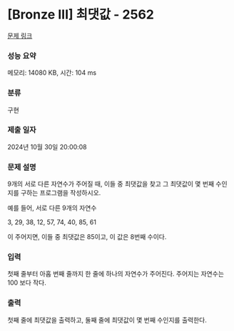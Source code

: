 # [Bronze III] 최댓값 - 2562 

[문제 링크](https://www.acmicpc.net/problem/2562) 

### 성능 요약

메모리: 14080 KB, 시간: 104 ms

### 분류

구현

### 제출 일자

2024년 10월 30일 20:00:08

### 문제 설명

<p>9개의 서로 다른 자연수가 주어질 때, 이들 중 최댓값을 찾고 그 최댓값이 몇 번째 수인지를 구하는 프로그램을 작성하시오.</p>

<p>예를 들어, 서로 다른 9개의 자연수</p>

<p>3, 29, 38, 12, 57, 74, 40, 85, 61</p>

<p>이 주어지면, 이들 중 최댓값은 85이고, 이 값은 8번째 수이다.</p>

### 입력 

 <p>첫째 줄부터 아홉 번째 줄까지 한 줄에 하나의 자연수가 주어진다. 주어지는 자연수는 100 보다 작다.</p>

### 출력 

 <p>첫째 줄에 최댓값을 출력하고, 둘째 줄에 최댓값이 몇 번째 수인지를 출력한다.</p>

